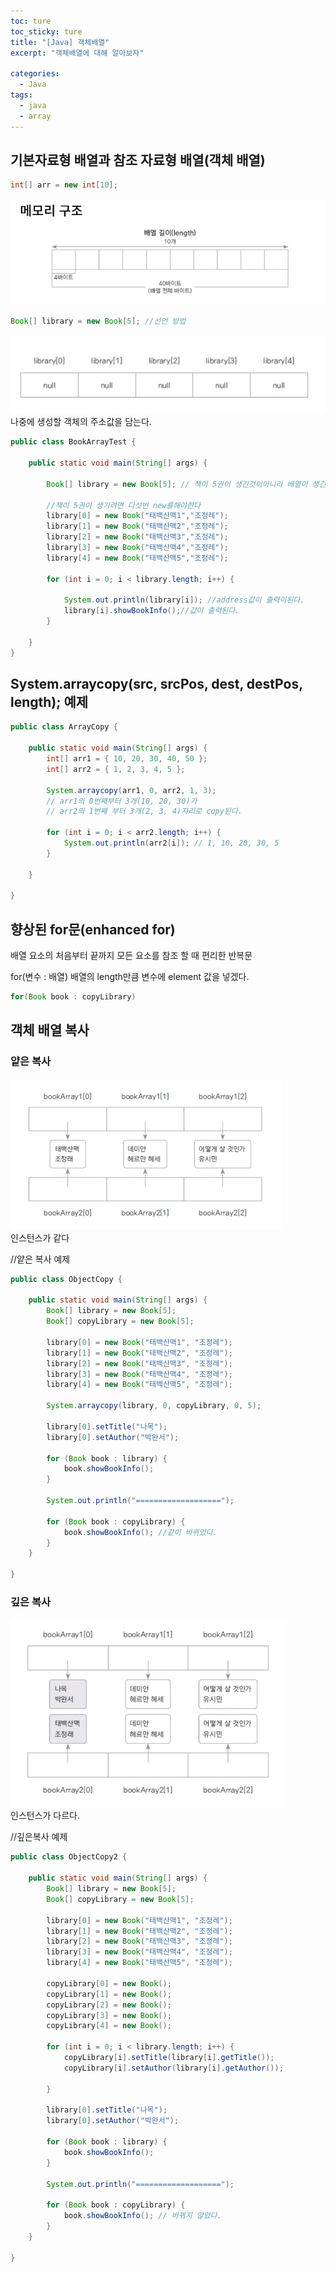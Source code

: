 ```yaml
---
toc: ture
toc_sticky: ture
title: "[Java] 객체배열"
excerpt: "객체배열에 대해 알아보자"

categories:
  - Java
tags:
  - java
  - array
---
```

## 기본자료형 배열과 참조 자료형 배열(객체 배열)

```java
int[] arr = new int[10];
```
<img src="https://github.com/goheeji/TIL/blob/master/JAVA/array-of-objects/1.png"><br>

```java
Book[] library = new Book[5]; //선언 방법
```
<img src="https://github.com/goheeji/TIL/blob/master/JAVA/array-of-objects/2.png"><br>
나중에 생성할 객체의 주소값을 담는다.

```java
public class BookArrayTest {

	public static void main(String[] args) {

		Book[] library = new Book[5]; // 책이 5권이 생긴것이아니라 배열이 생긴것이다. 
		
		//책이 5권이 생기려면 다섯번 new를해야한다
		library[0] = new Book("태백산맥1","조정레");
		library[1] = new Book("태백산맥2","조정레");
		library[2] = new Book("태백산맥3","조정레");
		library[3] = new Book("태백산맥4","조정레");
		library[4] = new Book("태백산맥5","조정레");

		for (int i = 0; i < library.length; i++) {

			System.out.println(library[i]); //address값이 출력이된다.
			library[i].showBookInfo();//값이 출력된다.
		}

	}
}

```

## System.arraycopy(src, srcPos, dest, destPos, length); 예제

```java
public class ArrayCopy {

	public static void main(String[] args) {
		int[] arr1 = { 10, 20, 30, 40, 50 };
		int[] arr2 = { 1, 2, 3, 4, 5 };

		System.arraycopy(arr1, 0, arr2, 1, 3);
		// arr1의 0번째부터 3개(10, 20, 30)가
		// arr2의 1번째 부터 3개(2, 3, 4)자리로 copy된다.

		for (int i = 0; i < arr2.length; i++) {
			System.out.println(arr2[i]); // 1, 10, 20, 30, 5
		}

	}

}
```

## 향상된 for문(enhanced for)
배열 요소의 처음부터 끝까지 모든 요소를 참조 할 때 편리한 반복문

for(변수 : 배열)
배열의 length만큼 변수에 element 값을 넣겠다. 

```java
for(Book book : copyLibrary)
```


## 객체 배열 복사
### 얕은 복사
<img src="https://github.com/goheeji/TIL/blob/master/JAVA/array-of-objects/3.png"><br>
인스턴스가 같다

//얕은 복사 예제

```java
public class ObjectCopy {

	public static void main(String[] args) {
		Book[] library = new Book[5];
		Book[] copyLibrary = new Book[5];

		library[0] = new Book("태백산맥1", "조정레");
		library[1] = new Book("태백산맥2", "조정레");
		library[2] = new Book("태백산맥3", "조정레");
		library[3] = new Book("태백산맥4", "조정레");
		library[4] = new Book("태백산맥5", "조정레");

		System.arraycopy(library, 0, copyLibrary, 0, 5);

		library[0].setTitle("나목");
		library[0].setAuthor("박완서");

		for (Book book : library) {
			book.showBookInfo();
		}

		System.out.println("===================");

		for (Book book : copyLibrary) {
			book.showBookInfo(); //같이 바뀌었다.
		}
	}

}
```
### 깊은 복사
<img src="https://github.com/goheeji/TIL/blob/master/JAVA/array-of-objects/4.png"><br>
인스턴스가 다르다.

//깊은복사 예제

```java
public class ObjectCopy2 {

	public static void main(String[] args) {
		Book[] library = new Book[5];
		Book[] copyLibrary = new Book[5];

		library[0] = new Book("태백산맥1", "조정레");
		library[1] = new Book("태백산맥2", "조정레");
		library[2] = new Book("태백산맥3", "조정레");
		library[3] = new Book("태백산맥4", "조정레");
		library[4] = new Book("태백산맥5", "조정레");

		copyLibrary[0] = new Book();
		copyLibrary[1] = new Book();
		copyLibrary[2] = new Book();
		copyLibrary[3] = new Book();
		copyLibrary[4] = new Book();

		for (int i = 0; i < library.length; i++) {
			copyLibrary[i].setTitle(library[i].getTitle());
			copyLibrary[i].setAuthor(library[i].getAuthor());

		}

		library[0].setTitle("나목");
		library[0].setAuthor("박완서");

		for (Book book : library) {
			book.showBookInfo();
		}

		System.out.println("===================");

		for (Book book : copyLibrary) {
			book.showBookInfo(); // 바뀌지 않았다.
		}
	}

}


```
